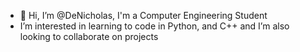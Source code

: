 - 👋 Hi, I’m @DeNicholas, I'm a Computer Engineering Student
-  I’m interested in learning to code in Python, and C++ and I’m also looking to collaborate on projects

<!---
DeNicholas/DeNicholas is a ✨ special ✨ repository because its `README.md` (this file) appears on your GitHub profile.
You can click the Preview link to take a look at your changes.
--->
